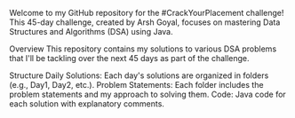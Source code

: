 Welcome to my GitHub repository for the #CrackYourPlacement challenge! This 45-day challenge, created by Arsh Goyal, focuses on mastering Data Structures and Algorithms (DSA) using Java.

Overview
This repository contains my solutions to various DSA problems that I'll be tackling over the next 45 days as part of the challenge.

Structure
Daily Solutions: Each day's solutions are organized in folders (e.g., Day1, Day2, etc.).
Problem Statements: Each folder includes the problem statements and my approach to solving them.
Code: Java code for each solution with explanatory comments.
